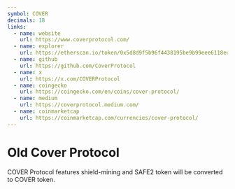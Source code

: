 ```yaml
---
symbol: COVER
decimals: 18
links:
  - name: website
    url: https://www.coverprotocol.com/
  - name: explorer
    url: https://etherscan.io/token/0x5d8d9f5b96f4438195be9b99eee6118ed4304286
  - name: github
    url: https://github.com/CoverProtocol
  - name: x
    url: https://x.com/COVERProtocol
  - name: coingecko
    url: https://coingecko.com/en/coins/cover-protocol/
  - name: medium
    url: https://coverprotocol.medium.com/
  - name: coinmarketcap
    url: https://coinmarketcap.com/currencies/cover-protocol/
---
```


# Old Cover Protocol

COVER Protocol features shield-mining and SAFE2 token will be converted to COVER token.
